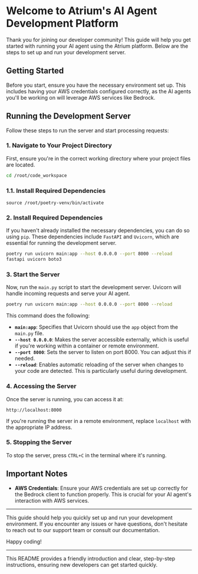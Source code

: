 # Welcome to Atrium's AI Agent Development Platform

Thank you for joining our developer community! This guide will help you get started with running your AI agent using the Atrium platform. Below are the steps to set up and run your development server.

## Getting Started

Before you start, ensure you have the necessary environment set up. This includes having your AWS credentials configured correctly, as the AI agents you'll be working on will leverage AWS services like Bedrock.

## Running the Development Server

Follow these steps to run the server and start processing requests:

### 1. Navigate to Your Project Directory

First, ensure you're in the correct working directory where your project files are located.

```bash
cd /root/code_workspace
```

### 1.1. Install Required Dependencies
```
source /root/poetry-venv/bin/activate
```

### 2. Install Required Dependencies

If you haven't already installed the necessary dependencies, you can do so using `pip`. These dependencies include `FastAPI` and `Uvicorn`, which are essential for running the development server.

```bash
poetry run uvicorn main:app --host 0.0.0.0 --port 8000 --reload
fastapi uvicorn boto3
```

### 3. Start the Server

Now, run the `main.py` script to start the development server. Uvicorn will handle incoming requests and serve your AI agent.

```bash
poetry run uvicorn main:app --host 0.0.0.0 --port 8000 --reload
```

This command does the following:
- **`main:app`**: Specifies that Uvicorn should use the `app` object from the `main.py` file.
- **`--host 0.0.0.0`**: Makes the server accessible externally, which is useful if you're working within a container or remote environment.
- **`--port 8000`**: Sets the server to listen on port 8000. You can adjust this if needed.
- **`--reload`**: Enables automatic reloading of the server when changes to your code are detected. This is particularly useful during development.

### 4. Accessing the Server

Once the server is running, you can access it at:

```
http://localhost:8000
```

If you're running the server in a remote environment, replace `localhost` with the appropriate IP address.

### 5. Stopping the Server

To stop the server, press `CTRL+C` in the terminal where it's running.

## Important Notes

- **AWS Credentials**: Ensure your AWS credentials are set up correctly for the Bedrock client to function properly. This is crucial for your AI agent's interaction with AWS services.

---

This guide should help you quickly set up and run your development environment. If you encounter any issues or have questions, don't hesitate to reach out to our support team or consult our documentation.

Happy coding!

--- 

This README provides a friendly introduction and clear, step-by-step instructions, ensuring new developers can get started quickly.